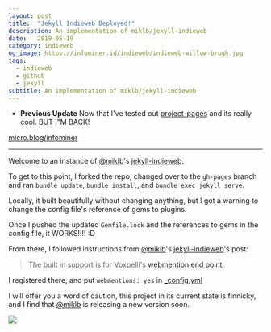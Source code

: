 ```yaml
---
layout: post
title:  "Jekyll Indieweb Deployed!"
description: An implementation of miklb/jekyll-indieweb
date:   2019-05-19
category: indieweb 
og_image: https://infominer.id/indieweb/indieweb-willow-brugh.jpg
tags: 
  - indieweb
  - github
  - jekyll
subtitle: An implementation of miklb/jekyll-indieweb
---
```


* **Previous Update** Now that I've tested out [project-pages](https://github.com/projectpages/project-pages/) and its really cool. BUT I"M BACK!

<a href="https://micro.blog/infominer" rel="me">micro.blog/infominer</a>

---

Welcome to an instance of [@miklb](https://github.com/miklb)'s [jekyll-indieweb](https://github.com/miklb/jekyll-indieweb).

To get to this point, I forked the repo, changed over to the `gh-pages` branch and ran `bundle update`, `bundle install`, and `bundle exec jekyll serve`.

Locally, it built beautifully without changing anything, but I got a warning to change the config file's reference of gems to plugins.

Once I pushed the updated `Gemfile.lock` and the references to gems in the config file, it WORKS!!!! :D

From there, I followed instructions from [@miklb](https://github.com/miklb)'s [jekyll-indieweb](https://github.com/miklb/jekyll-indieweb)'s post:

> The built in support is for Voxpelli's [webmention end point](https://webmention.herokuapp.com).

I registered there, and put `webmentions: yes` in [_config.yml](/_config.yml)

I will offer you a word of caution, this project in its current state is finnicky, and I find that [@miklb](https://twitter.com/miklb) is releasing a new version soon.

[![](https://imgur.com/LrC8gO8.png)](https://github.com/miklb/jekyll-indieweb/pull/25#issuecomment-494123723)

